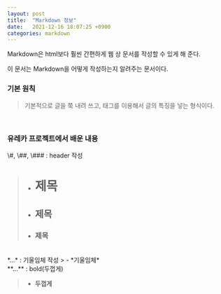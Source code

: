 ```yaml
---
layout: post
title:  "Markdown 정보"
date:   2021-12-16 18:07:25 +0900
categories: markdown
---
```


Markdown은 html보다 훨씬 간편하게 웹 상 문서를 작성할 수 있게 해 준다.

이 문서는 Markdown을 어떻게 작성하는지 알려주는 문서이다.

### 기본 원칙

> 기본적으로 글을 쭉 내려 쓰고, 태그를 이용해서 글의 특징을 넣는 형식이다.
<br/>

### 유레카 프로젝트에서 배운 내용
\\#, \\##, \\### : header 작성
> - # 제목
> - ## 제목
> - ### 제목

<br/>
*...* : 기울임체 작성
> - *기울임체*

<br/>
**...** : bold(두껍게)

> - **두껍게**